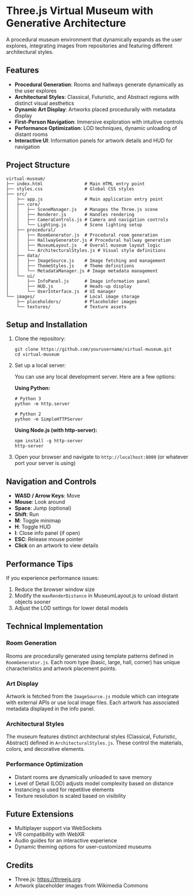# Three.js Virtual Museum with Generative Architecture

A procedural museum environment that dynamically expands as the user explores, integrating images from repositories and featuring different architectural styles.

## Features

- **Procedural Generation**: Rooms and hallways generate dynamically as the user explores
- **Architectural Styles**: Classical, Futuristic, and Abstract regions with distinct visual aesthetics
- **Dynamic Art Display**: Artworks placed procedurally with metadata display
- **First-Person Navigation**: Immersive exploration with intuitive controls
- **Performance Optimization**: LOD techniques, dynamic unloading of distant rooms
- **Interactive UI**: Information panels for artwork details and HUD for navigation

## Project Structure

```
virtual-museum/
├── index.html                # Main HTML entry point
├── styles.css                # Global CSS styles
├── src/
│   ├── app.js                # Main application entry point
│   ├── core/
│   │   ├── SceneManager.js   # Manages the Three.js scene
│   │   ├── Renderer.js       # Handles rendering
│   │   ├── CameraControls.js # Camera and navigation controls
│   │   └── Lighting.js       # Scene lighting setup
│   ├── procedural/
│   │   ├── RoomGenerator.js  # Procedural room generation
│   │   ├── HallwayGenerator.js # Procedural hallway generation
│   │   ├── MuseumLayout.js   # Overall museum layout logic
│   │   └── ArchitecturalStyles.js # Visual style definitions
│   ├── data/
│   │   ├── ImageSource.js    # Image fetching and management
│   │   ├── ThemeStyles.js    # Theme definitions
│   │   └── MetadataManager.js # Image metadata management
│   └── ui/
│       ├── InfoPanel.js      # Image information panel
│       ├── HUD.js            # Heads-up display
│       └── UserInterface.js  # UI manager
└── images/                   # Local image storage
    ├── placeholders/         # Placeholder images 
    └── textures/             # Texture assets
```

## Setup and Installation

1. Clone the repository:
   ```
   git clone https://github.com/yourusername/virtual-museum.git
   cd virtual-museum
   ```

2. Set up a local server:
   
   You can use any local development server. Here are a few options:
   
   **Using Python:**
   ```
   # Python 3
   python -m http.server
   
   # Python 2
   python -m SimpleHTTPServer
   ```
   
   **Using Node.js (with http-server):**
   ```
   npm install -g http-server
   http-server
   ```

3. Open your browser and navigate to `http://localhost:8000` (or whatever port your server is using)

## Navigation and Controls

- **WASD / Arrow Keys**: Move
- **Mouse**: Look around
- **Space**: Jump (optional)
- **Shift**: Run
- **M**: Toggle minimap
- **H**: Toggle HUD
- **I**: Close info panel (if open)
- **ESC**: Release mouse pointer
- **Click** on an artwork to view details

## Performance Tips

If you experience performance issues:

1. Reduce the browser window size
2. Modify the `maxRenderDistance` in MuseumLayout.js to unload distant objects sooner
3. Adjust the LOD settings for lower detail models

## Technical Implementation

### Room Generation

Rooms are procedurally generated using template patterns defined in `RoomGenerator.js`. Each room type (basic, large, hall, corner) has unique characteristics and artwork placement points.

### Art Display

Artwork is fetched from the `ImageSource.js` module which can integrate with external APIs or use local image files. Each artwork has associated metadata displayed in the info panel.

### Architectural Styles

The museum features distinct architectural styles (Classical, Futuristic, Abstract) defined in `ArchitecturalStyles.js`. These control the materials, colors, and decorative elements.

### Performance Optimization

- Distant rooms are dynamically unloaded to save memory
- Level of Detail (LOD) adjusts model complexity based on distance
- Instancing is used for repetitive elements
- Texture resolution is scaled based on visibility

## Future Extensions

- Multiplayer support via WebSockets
- VR compatibility with WebXR
- Audio guides for an interactive experience
- Dynamic theming options for user-customized museums

## Credits

- Three.js: https://threejs.org
- Artwork placeholder images from Wikimedia Commons
